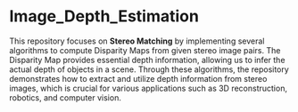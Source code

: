# Image_Depth_Estimation

This repository focuses on **Stereo Matching** by implementing several algorithms to compute Disparity Maps from given stereo image pairs. The Disparity Map provides essential depth information, allowing us to infer the actual depth of objects in a scene. Through these algorithms, the repository demonstrates how to extract and utilize depth information from stereo images, which is crucial for various applications such as 3D reconstruction, robotics, and computer vision.

